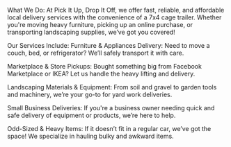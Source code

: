 What We Do:
At Pick It Up, Drop It Off, we offer fast, reliable, and affordable local delivery services with the convenience of a 7x4 cage trailer. Whether you're moving heavy furniture, picking up an online purchase, or transporting landscaping supplies, we’ve got you covered!

Our Services Include:
Furniture & Appliances Delivery: Need to move a couch, bed, or refrigerator? We’ll safely transport it with care.

Marketplace & Store Pickups: Bought something big from Facebook Marketplace or IKEA? Let us handle the heavy lifting and delivery.

Landscaping Materials & Equipment: From soil and gravel to garden tools and machinery, we’re your go-to for yard work deliveries.

Small Business Deliveries: If you're a business owner needing quick and safe delivery of equipment or products, we’re here to help.

Odd-Sized & Heavy Items: If it doesn’t fit in a regular car, we’ve got the space! We specialize in hauling bulky and awkward items.

